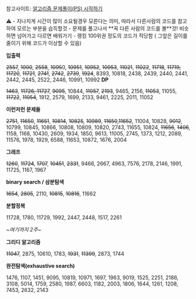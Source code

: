 참고사이트:
[알고리즘 문제풀이(PS) 시작하기](https://plzrun.tistory.com/entry/%EC%95%8C%EA%B3%A0%EB%A6%AC%EC%A6%98-%EB%AC%B8%EC%A0%9C%ED%92%80%EC%9D%B4PS-%EC%8B%9C%EC%9E%91%ED%95%98%EA%B8%B0)

<aside>
⚠️ - 지나치게 시간이 많이 소요될경우 모른다는 의미, 따라서 다른사람의 코드를 참고하여 모르는 부분을 습득할것
- 문제를 풀고나서 **꼭 다른 사람의 코드를 볼**것! 비슷하면 넘어가고 다르면 배워가기
- 랭킹 100위권 정도의 코드가 적당함 ( 그앞은 길이를 줄이기 위해 코드가 이상할 수 있음)

</aside>

**입출력**

~~2557~~, ~~1000~~, ~~2558~~, ~~1095~~0, ~~10951~~, ~~10952~~, ~~10953~~, ~~11021~~, ~~11022~~, ~~11718~~, ~~11719, 11720~~, ~~11721~~, ~~2741~~, ~~2742~~, ~~2739~~, ~~1924~~, 8393, 10818, 2438, 2439, 2440, 2441, 2442, 2445, 2522, 2446, 10991, 10992
**DP**

~~1463~~, ~~11726, 11727~~, ~~9095~~, 10844, ~~11057~~, ~~2193~~, 9465, 2156, ~~11053~~, 11055, ~~11722~~, ~~11054~~, 1912, 2579, 1699, 2133, 9461, 2225, 2011, 11052

**이런저런 문제들**

~~2751~~, ~~11650~~, ~~11651~~, ~~10814~~, ~~10825~~, ~~10989~~, ~~11650~~,~~11652~~, 11004, 10828, ~~9012~~, 10799, 10845, 10866, 10808, 10809, 10820, 2743, 11655, 10824, ~~11656~~, ~~1406~~, 1158, 1168, 10430, 2609, 1934, 1850, 9613, 11005, 2745, 1373, 1212, 2089, 11576, 1978, 1929, 6588, 11653, 10872, 1676, 2004

**그래프**

~~1260~~, ~~11724~~, ~~1707~~, ~~10451~~, ~~2331~~, 9466, 2667, 4963, 7576, 2178, 2146, 1991, 11725, 1167, 1967

**binary search / 삼분탐색**

~~1654~~, ~~2805~~, 2110, ~~10815~~, ~~10816~~, 11662

**분할정복**

11728, 1780, 11729, 1992, 2447, 2448, 1517, 2261

*~여기까지 2주~*

**그리디 알고리즘**

~~11047~~, 2875, 10610, 1783, ~~1931~~, ~~11399~~, 2873, 1744

**완전탐색(exhaustive search)**

1476, 1107, 1451, 9095, 10819, 10971, 1697, 1963, 9019, 1525, 2251, 2186, 3108, 5014, 1759, 2580, 1987, 6603, 1182, 2003, 1806, 1644, 1261, 1208, 7453, 2632, 2143 

 
